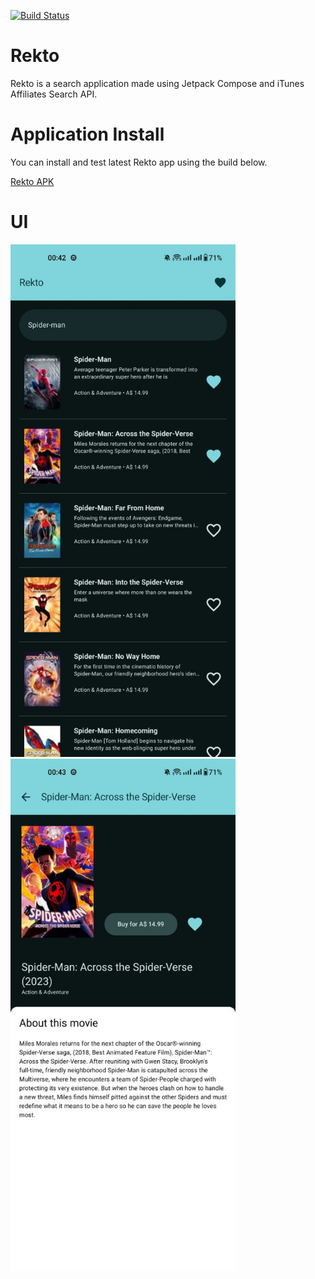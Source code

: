 [![Build Status](https://app.bitrise.io/app/de989fcb-88bb-4789-ac7c-0f0e6500a815/status.svg?token=6SW9_TTNeDr6xgop0q_asQ)](https://app.bitrise.io/app/de989fcb-88bb-4789-ac7c-0f0e6500a815)

# Rekto

Rekto is a search application made using Jetpack Compose and iTunes Affiliates Search API.

# Application Install

You can install and test latest Rekto app using the build below.

[Rekto APK](https://app.bitrise.io/artifact/207874145/p/0dd2e2ed03d3f15cdb7e11c41116a771?utm_source=app-bitrise&utm_medium=email&utm_campaign=build-artifact-notification-mailer)

# UI
<img src="art/rekto.jpg" width="360" height="820"> <img src="art/rekto_detail.jpg" width="360" height="820">